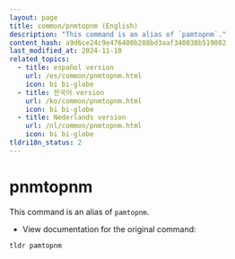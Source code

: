 ```yaml
---
layout: page
title: common/pnmtopnm (English)
description: "This command is an alias of `pamtopnm`."
content_hash: a9d6ce24c9e476400b288bd3aaf340838b519802
last_modified_at: 2024-11-10
related_topics:
  - title: español version
    url: /es/common/pnmtopnm.html
    icon: bi bi-globe
  - title: 한국어 version
    url: /ko/common/pnmtopnm.html
    icon: bi bi-globe
  - title: Nederlands version
    url: /nl/common/pnmtopnm.html
    icon: bi bi-globe
tldri18n_status: 2
---
```

# pnmtopnm

This command is an alias of `pamtopnm`.

- View documentation for the original command:

`tldr pamtopnm`
